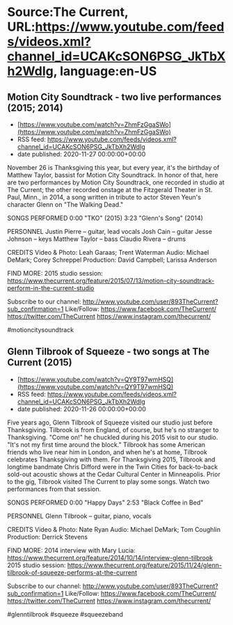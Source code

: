# Source:The Current, URL:https://www.youtube.com/feeds/videos.xml?channel_id=UCAKcSON6PSG_JkTbXh2WdIg, language:en-US

## Motion City Soundtrack - two live performances (2015; 2014)
 - [https://www.youtube.com/watch?v=ZhmFzGgaSWo](https://www.youtube.com/watch?v=ZhmFzGgaSWo)
 - RSS feed: https://www.youtube.com/feeds/videos.xml?channel_id=UCAKcSON6PSG_JkTbXh2WdIg
 - date published: 2020-11-27 00:00:00+00:00

November 26 is Thanksgiving this year, but every year, it's the birthday of Matthew Taylor, bassist for Motion City Soundtrack. In honor of that, here are two performances by Motion City Soundtrack, one recorded in studio at The Current; the other recorded onstage at the Fitzgerald Theater in St. Paul, Minn., in 2014, a song written in tribute to actor Steven Yeun's character Glenn on "The Walking Dead."

SONGS PERFORMED
0:00 "TKO" (2015)
3:23 "Glenn's Song" (2014)

PERSONNEL
Justin Pierre – guitar, lead vocals 
Josh Cain – guitar
Jesse Johnson – keys
Matthew Taylor – bass 
Claudio Rivera – drums 

CREDITS
Video & Photo: Leah Garaas; Trent Waterman
Audio: Michael DeMark; Corey Schreppel
Production: David Campbell; Larissa Anderson

FIND MORE:
2015 studio session: https://www.thecurrent.org/feature/2015/07/13/motion-city-soundtrack-perform-in-the-current-studio

Subscribe to our channel:
http://www.youtube.com/user/893TheCurrent?sub_confirmation=1
Like/Follow:
https://www.facebook.com/TheCurrent/
https://twitter.com/TheCurrent
https://www.instagram.com/thecurrent/

#motioncitysoundtrack

## Glenn Tilbrook of Squeeze - two songs at The Current (2015)
 - [https://www.youtube.com/watch?v=QY9T97wmHSQ](https://www.youtube.com/watch?v=QY9T97wmHSQ)
 - RSS feed: https://www.youtube.com/feeds/videos.xml?channel_id=UCAKcSON6PSG_JkTbXh2WdIg
 - date published: 2020-11-26 00:00:00+00:00

Five years ago, Glenn Tilbrook of Squeeze visited our studio just before Thanksgiving. Tilbrook is from England, of course, but he's no stranger to Thanksgiving. "Come on!" he chuckled during his 2015 visit to our studio. "It's not my first time around the block." Tilbrook has some American friends who live near him in London, and when he's at home, Tilbrook celebrates Thanksgiving with them. For Thanksgiving 2015, Tilbrook and longtime bandmate Chris Difford were in the Twin Cities for back-to-back sold-out acoustic shows at the Cedar Cultural Center in Minneapolis. Prior to the gig, Tilbrook visited The Current to play some songs. Watch two performances from that session.

SONGS PERFORMED
0:00 "Happy Days"
2:53 "Black Coffee in Bed"

PERSONNEL
Glenn Tilbrook – guitar, piano, vocals

CREDITS
Video & Photo: Nate Ryan
Audio: Michael DeMark; Tom Coughlin
Production: Derrick Stevens

FIND MORE:
2014 interview with Mary Lucia: https://www.thecurrent.org/feature/2014/10/14/interview-glenn-tilbrook
2015 studio session: https://www.thecurrent.org/feature/2015/11/24/glenn-tilbrook-of-squeeze-performs-at-the-current

Subscribe to our channel:
http://www.youtube.com/user/893TheCurrent?sub_confirmation=1
Like/Follow:
https://www.facebook.com/TheCurrent/
https://twitter.com/TheCurrent
https://www.instagram.com/thecurrent/

#glenntilbrook #squeeze #squeezeband


